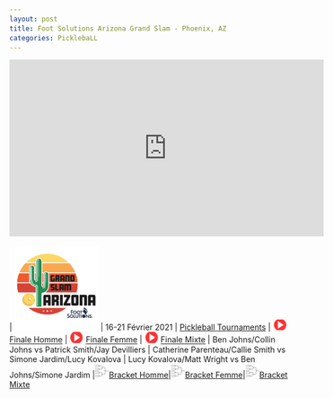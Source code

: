 ```yaml
---
layout: post
title: Foot Solutions Arizona Grand Slam - Phoenix, AZ
categories: PicklebaLL
---
```


<iframe width="560" height="315" src="https://www.youtube.com/embed/uWi8bjed2XM" frameborder="0" allow="accelerometer; autoplay; clipboard-write; encrypted-media; gyroscope; picture-in-picture" allowfullscreen></iframe>

<br>

| <a href="https://www.ppatour.com/"><img src="/images/mesa-grand-slam_fs.png" alt="ppatour.com" width="150"/></a> | 16-21 Février 2021 | [Pickleball Tournaments](https://www.pickleballtournaments.com/tournamentinfo.pl?tid=4237)
| <img src="/images/play.png" width="25"/>  [Finale Homme](https://www.youtube.com/watch?v=ON-sCPSIN9I&t=28218s)   | <img src="/images/play.png" width="25"/>  [Finale Femme](https://www.youtube.com/watch?v=ON-sCPSIN9I&t=24693s)   | <img src="/images/play.png" width="25"/> [Finale Mixte](https://www.youtube.com/watch?v=UmJj1_xV4_Q&t=15405s)
| Ben Johns/Collin Johns vs Patrick Smith/Jay Devilliers | Catherine Parenteau/Callie Smith vs Simone Jardim/Lucy Kovalova | Lucy Kovalova/Matt Wright vs Ben Johns/Simone Jardim 
|<img src="/images/bracket.png" width="25"/>[Bracket Homme](https://www.pickleballtournaments.com/Tournaments/AZ/2021_Mesa/MDO_40.htm)|<img src="/images/bracket.png" width="25"/>[Bracket Femme](https://www.pickleballtournaments.com/Tournaments/AZ/2021_Mesa/WDO_36.htm)|<img src="/images/bracket.png" width="25"/>[Bracket Mixte](https://www.pickleballtournaments.com/Tournaments/AZ/2021_Mesa/MXDO_38.htm)    

